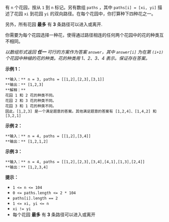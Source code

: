 有 `n` 个花园，按从 `1` 到 `n` 标记。另有数组 `paths` ，其中 `paths[i] = [xi, yi]` 描述了花园 `xi`
到花园 `yi` 的双向路径。在每个花园中，你打算种下四种花之一。

另外，所有花园 **最多** 有 **3** 条路径可以进入或离开.

你需要为每个花园选择一种花，使得通过路径相连的任何两个花园中的花的种类互不相同。

_以数组形式返回 **任一** 可行的方案作为答案 `answer`，其中 `answer[i]` 为在第 `(i+1)`
个花园中种植的花的种类。花的种类用  1、2、3、4 表示。保证存在答案。_



**示例 1：**

    
    
    **输入：** n = 3, paths = [[1,2],[2,3],[3,1]]
    **输出：** [1,2,3]
    **解释：**
    花园 1 和 2 花的种类不同。
    花园 2 和 3 花的种类不同。
    花园 3 和 1 花的种类不同。
    因此，[1,2,3] 是一个满足题意的答案。其他满足题意的答案有 [1,2,4]、[1,4,2] 和 [3,2,1]
    

**示例 2：**

    
    
    **输入：** n = 4, paths = [[1,2],[3,4]]
    **输出：** [1,2,1,2]
    

**示例 3：**

    
    
    **输入：** n = 4, paths = [[1,2],[2,3],[3,4],[4,1],[1,3],[2,4]]
    **输出：** [1,2,3,4]
    



**提示：**

  * `1 <= n <= 104`
  * `0 <= paths.length <= 2 * 104`
  * `paths[i].length == 2`
  * `1 <= xi, yi <= n`
  * `xi != yi`
  * 每个花园 **最多** 有 **3** 条路径可以进入或离开

